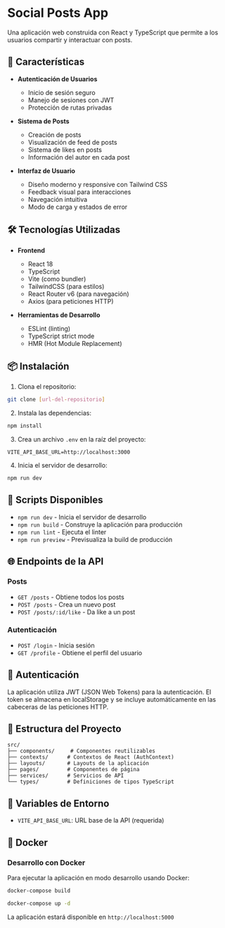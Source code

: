 # Social Posts App

Una aplicación web construida con React y TypeScript que permite a los usuarios compartir y interactuar con posts.

## 🚀 Características

- **Autenticación de Usuarios**
  - Inicio de sesión seguro
  - Manejo de sesiones con JWT
  - Protección de rutas privadas

- **Sistema de Posts**
  - Creación de posts
  - Visualización de feed de posts
  - Sistema de likes en posts
  - Información del autor en cada post

- **Interfaz de Usuario**
  - Diseño moderno y responsive con Tailwind CSS
  - Feedback visual para interacciones
  - Navegación intuitiva
  - Modo de carga y estados de error

## 🛠️ Tecnologías Utilizadas

- **Frontend**
  - React 18
  - TypeScript
  - Vite (como bundler)
  - TailwindCSS (para estilos)
  - React Router v6 (para navegación)
  - Axios (para peticiones HTTP)

- **Herramientas de Desarrollo**
  - ESLint (linting)
  - TypeScript strict mode
  - HMR (Hot Module Replacement)

## 📦 Instalación

1. Clona el repositorio:
```bash
git clone [url-del-repositorio]
```

2. Instala las dependencias:
```bash
npm install
```

3. Crea un archivo `.env` en la raíz del proyecto:
```env
VITE_API_BASE_URL=http://localhost:3000
```

4. Inicia el servidor de desarrollo:
```bash
npm run dev
```

## 🔧 Scripts Disponibles

- `npm run dev` - Inicia el servidor de desarrollo
- `npm run build` - Construye la aplicación para producción
- `npm run lint` - Ejecuta el linter
- `npm run preview` - Previsualiza la build de producción

## 🌐 Endpoints de la API

### Posts
- `GET /posts` - Obtiene todos los posts
- `POST /posts` - Crea un nuevo post
- `POST /posts/:id/like` - Da like a un post

### Autenticación
- `POST /login` - Inicia sesión
- `GET /profile` - Obtiene el perfil del usuario

## 👥 Autenticación

La aplicación utiliza JWT (JSON Web Tokens) para la autenticación. El token se almacena en localStorage y se incluye automáticamente en las cabeceras de las peticiones HTTP.

## 🎨 Estructura del Proyecto

```
src/
├── components/     # Componentes reutilizables
├── contexts/      # Contextos de React (AuthContext)
├── layouts/       # Layouts de la aplicación
├── pages/         # Componentes de página
├── services/      # Servicios de API
└── types/         # Definiciones de tipos TypeScript
```

## 🔐 Variables de Entorno

- `VITE_API_BASE_URL`: URL base de la API (requerida)

## 🐳 Docker

### Desarrollo con Docker

Para ejecutar la aplicación en modo desarrollo usando Docker:

```bash
docker-compose build
```

```bash
docker-compose up -d
```

La aplicación estará disponible en `http://localhost:5000`

